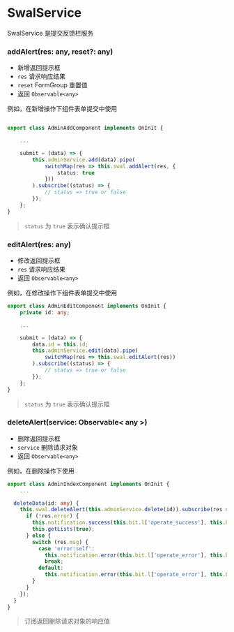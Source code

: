 # SwalService

SwalService 是提交反馈栏服务

### addAlert(res: any, reset?: any)

- 新增返回提示框
- `res` 请求响应结果
- `reset` FormGroup 重置值
- 返回 `Observable<any>`

例如，在新增操作下组件表单提交中使用

```typescript

export class AdminAddComponent implements OnInit {

    ...

    submit = (data) => {
        this.adminService.add(data).pipe(
            switchMap(res => this.swal.addAlert(res, {
                status: true
            }))
        ).subscribe((status) => {
            // status => true or false
        });
    };
}
```

> `status` 为 `true` 表示确认提示框

### editAlert(res: any)

- 修改返回提示框
- `res` 请求响应结果
- 返回 `Observable<any>`

例如，在修改操作下组件表单提交中使用

```typescript
export class AdminEditComponent implements OnInit {
    private id: any;

    ...

    submit = (data) => {
        data.id = this.id;
        this.adminService.edit(data).pipe(
            switchMap(res => this.swal.editAlert(res))
        ).subscribe((status) => {
            // status => true or false
        });
    };
}
```

> `status` 为 `true` 表示确认提示框

### deleteAlert(service: Observable< any >)

- 删除返回提示框
- `service` 删除请求对象
- 返回 `Observable<any>`

例如，在删除操作下使用

```typescript
export class AdminIndexComponent implements OnInit {
    ...

  deleteData(id: any) {
    this.swal.deleteAlert(this.adminService.delete(id)).subscribe(res => {
      if (!res.error) {
        this.notification.success(this.bit.l['operate_success'], this.bit.l['delete_success']);
        this.getLists(true);
      } else {
        switch (res.msg) {
          case 'error:self':
            this.notification.error(this.bit.l['operate_error'], this.bit.l['error_delete_self']);
            break;
          default:
            this.notification.error(this.bit.l['operate_error'], this.bit.l['delete_error']);
        }
      }
    });
  }
}
```

> 订阅返回删除请求对象的响应值